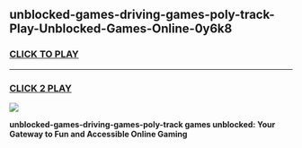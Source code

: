 
## unblocked-games-driving-games-poly-track-Play-Unblocked-Games-Online-0y6k8
<h3>
<a href="https://premium76.site?title=unblocked-games-driving-games-poly-track&ref=25A">CLICK TO PLAY</a></h3>
<hr>

<h3>
<a href="https://premium76.site?title=unblocked-games-driving-games-poly-track&ref=25A">CLICK 2 PLAY</a>
  
</h3>

<a href="https://premium76.site?title=unblocked-games-driving-games-poly-track&ref=25A"><img src="https://clearcache.store/games.png"></a>


**unblocked-games-driving-games-poly-track games unblocked: Your Gateway to Fun and Accessible Online Gaming**
